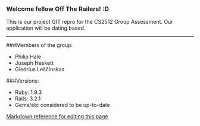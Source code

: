 ### Welcome fellow Off The Railers! :D
This is our project GIT repro for the 
CS2512 Group Assessment.
Our application will be dating based. 
*****************************************

###Members of the group:
+ Philip Hale
+ Joseph Heskett
+ Giedrius Leščinskas

###Versions:
+ Ruby: 1.9.3
+ Rails: 3.2.1
+ Gems/etc considered to be up-to-date

[Markdown reference for editing this page](http://support.mashery.com/docs/customizing_your_portal/Markdown_Cheat_Sheet)
